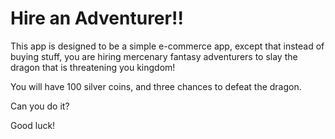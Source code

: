 # Hire an Adventurer!!

This app is designed to be a simple e-commerce app, except that instead of buying stuff, you are hiring mercenary fantasy adventurers to slay the dragon that is threatening you kingdom!

You will have 100 silver coins, and three chances to defeat the dragon.  

Can you do it?

Good luck!

